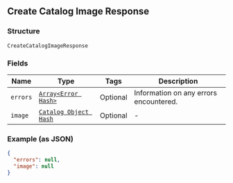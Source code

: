 ## Create Catalog Image Response

### Structure

`CreateCatalogImageResponse`

### Fields

| Name | Type | Tags | Description |
|  --- | --- | --- | --- |
| `errors` | [`Array<Error Hash>`](/doc/models/error.md) | Optional | Information on any errors encountered. |
| `image` | [`Catalog Object Hash`]($m/CatalogObject) | Optional | - |

### Example (as JSON)

```json
{
  "errors": null,
  "image": null
}
```

